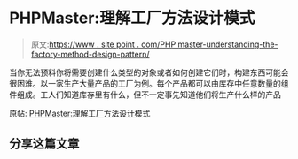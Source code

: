 # PHPMaster:理解工厂方法设计模式

> 原文:[https://www . site point . com/PHP master-understanding-the-factory-method-design-pattern/](https://www.sitepoint.com/phpmaster-understanding-the-factory-method-design-pattern/)

当你无法预料你将需要创建什么类型的对象或者如何创建它们时，构建东西可能会很困难。以一家生产大量产品的工厂为例。每个产品都可以由库存中任意数量的组件组成。工人们知道库存里有什么，但不一定事先知道他们将生产什么样的产品

原帖:
[PHPMaster:理解工厂方法设计模式](http://feedproxy.google.com/~r/PHPMaster_feed/~3/2nD_venGmmI/ "PHPMaster: Understanding the Factory Method Design Pattern")

## 分享这篇文章